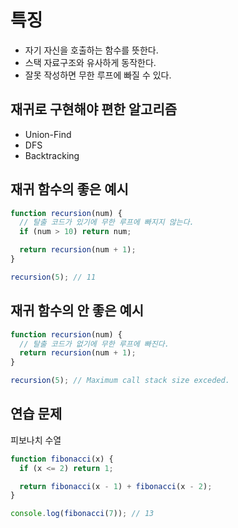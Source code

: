 # 특징

- 자기 자신을 호출하는 함수를 뜻한다.
- 스택 자료구조와 유사하게 동작한다.
- 잘못 작성하면 무한 루프에 빠질 수 있다.

## 재귀로 구현해야 편한 알고리즘

- Union-Find
- DFS
- Backtracking

## 재귀 함수의 좋은 예시

```js
function recursion(num) {
  // 탈출 코드가 있기에 무한 루프에 빠지지 않는다.
  if (num > 10) return num;

  return recursion(num + 1);
}

recursion(5); // 11
```

## 재귀 함수의 안 좋은 예시

```js
function recursion(num) {
  // 탈출 코드가 없기에 무한 루프에 빠진다.
  return recursion(num + 1);
}

recursion(5); // Maximum call stack size exceded.
```

## 연습 문제

피보나치 수열

```js
function fibonacci(x) {
  if (x <= 2) return 1;

  return fibonacci(x - 1) + fibonacci(x - 2);
}

console.log(fibonacci(7)); // 13
```
